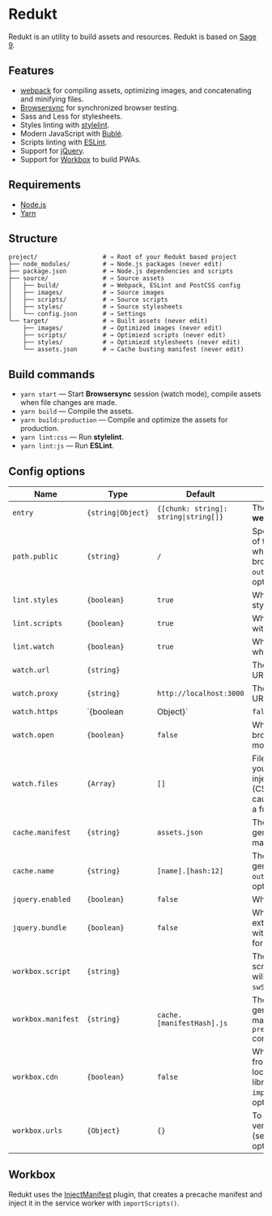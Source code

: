 # Redukt

Redukt is an utility to build assets and resources. Redukt is based on [Sage 9](https://roots.io/sage/).

## Features

* [webpack](https://webpack.github.io/) for compiling assets, optimizing images, and concatenating and minifying files.
* [Browsersync](http://www.browsersync.io/) for synchronized browser testing.
* Sass and Less for stylesheets.
* Styles linting with [stylelint](https://stylelint.io/).
* Modern JavaScript with [Bublé](https://github.com/bublejs/buble).
* Scripts linting with [ESLint](https://eslint.org/).
* Support for [jQuery](https://jquery.com/).
* Support for [Workbox](https://developers.google.com/web/tools/workbox/) to build PWAs.

## Requirements

* [Node.js](http://nodejs.org/)
* [Yarn](https://yarnpkg.com/en/docs/install)

## Structure

```shell
project/                  # → Root of your Redukt based project
├── node_modules/         # → Node.js packages (never edit)
├── package.json          # → Node.js dependencies and scripts
├── source/               # → Source assets
│   ├── build/            # → Webpack, ESLint and PostCSS config
│   ├── images/           # → Source images
│   ├── scripts/          # → Source scripts
│   ├── styles/           # → Source stylesheets
│   └── config.json       # → Settings
└── target/               # → Built assets (never edit)
    ├── images/           # → Optimized images (never edit)
    ├── scripts/          # → Optimiezd scripts (never edit)
    ├── styles/           # → Optimiezd stylesheets (never edit)
    └── assets.json       # → Cache busting manifest (never edit)
```

## Build commands

* `yarn start` — Start **Browsersync** session (watch mode), compile assets when file changes are made.
* `yarn build` — Compile the assets.
* `yarn build:production` — Compile and optimize the assets for production.
* `yarn lint:css` — Run **stylelint**.
* `yarn lint:js` — Run **ESLint**.

## Config options

| Name | Type | Default | Description |
|---|---|---|---|
|`entry`|`{string\|Object}`|`{[chunk: string]: string\|string[]}`|The entry points for **webpack**.|
|`path.public`|`{string}`|`/`|Specifies the public URL of the output directory when referenced in a browser (see `output.publicPath` config option of **webpack**).|
|`lint.styles`|`{boolean}`|`true`|Whether to lint stylesheets with **stylelint**.|
|`lint.scripts`|`{boolean}`|`true`|Whether to lint scripts with **ESLint**.|
|`lint.watch`|`{boolean}`|`true`|Whether to run linters when in watch mode.|
|`watch.url`|`{string}`||The local development URL.|
|`watch.proxy`|`{string}`|`http://localhost:3000`|The proxy for the local URL.|
|`watch.https`|`{boolean|Object}`|`false`|Whether to enable HTTPS for local development. It can be a hash with a `key` and a `cert` properties to enable with custom certificates.|
|`watch.open`|`{boolean}`|`false`|Whether to launch the browser when watch mode starts.|
|`watch.files`|`{Array}`|`[]`|Files to watch. Changes you make will either be injected into the page (CSS & images) or will cause all browsers to do a full-page refresh.|
|`cache.manifest`|`{string}`|`assets.json`|The name of the generated cache manifest.|
|`cache.name`|`{string}`|`[name].[hash:12]`|The filenames that will be generated (see `output.filename` config option of **webpack**).|
|`jquery.enabled`|`{boolean}`|`false`|Whether to use jQuery.|
|`jquery.bundle`|`{boolean}`|`false`|Whether to serve as an external script or bundle with the main entry point for JavaScript|
|`workbox.script`|`{string}`||The service worker script. If empty Workbox will not be used (see `swSrc` config option).|
|`workbox.manifest`|`{string}`|`cache.[manifestHash].js`|The name of the generated precache manifest (see `precacheManifestFilename` config option).|
|`workbox.cdn`|`{boolean}`|`false`|Whether to load Workbox from the CDN or create a local copy of the runtime librarie (see `importWorkboxFrom` config option).|
|`workbox.urls`|`{Object}`|`{}`|To generate unique versioning information (see `templatedUrls` config option).|

## Workbox

Redukt uses the [InjectManifest](https://developers.google.com/web/tools/workbox/modules/workbox-webpack-plugin#injectmanifest_plugin_1) plugin, that creates a precache manifest and inject it in the service worker with `importScripts()`.